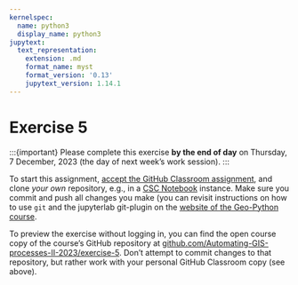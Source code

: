 ```yaml
---
kernelspec:
  name: python3
  display_name: python3
jupytext:
  text_representation:
    extension: .md
    format_name: myst
    format_version: '0.13'
    jupytext_version: 1.14.1
---
```



# Exercise 5

:::{important}
Please complete this exercise
**by the end of day** on Thursday, 7 December, 2023
(the day of next week’s work session).
:::

To start this assignment, [accept the GitHub Classroom
assignment](https://classroom.github.com/a/75b8ksXD), and clone *your own*
repository, e.g., in a [CSC
Notebook](../../course-info/course-environment)
instance. Make sure you commit and push all changes you make (you can
revisit instructions on how to use `git` and the jupyterlab git-plugin
on the [website of the Geo-Python
course](https://geo-python-site.readthedocs.io/en/latest/lessons/l2/git-basics.html).

To preview the exercise without logging in, you can find the open course copy
of the course’s GitHub repository at
[github.com/Automating-GIS-processes-II-2023/exercise-5](https://github.com/Automating-GIS-processes-II-2023/exercise-5).
Don’t attempt to commit changes to that repository, but rather work with your
personal GitHub Classroom copy (see above).
